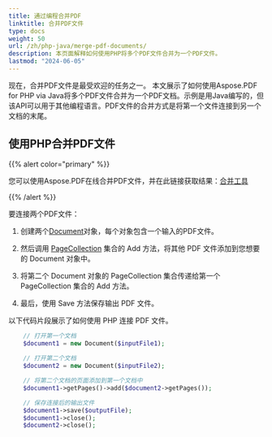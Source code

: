 ```yaml
---
title: 通过编程合并PDF
linktitle: 合并PDF文件
type: docs
weight: 50
url: /zh/php-java/merge-pdf-documents/
description: 本页面解释如何使用PHP将多个PDF文件合并为一个PDF文件。
lastmod: "2024-06-05"
---
```


现在，合并PDF文件是最受欢迎的任务之一。
本文展示了如何使用Aspose.PDF for PHP via Java将多个PDF文件合并为一个PDF文档。示例是用Java编写的，但该API可以用于其他编程语言。PDF文件的合并方式是将第一个文件连接到另一个文档的末尾。

## 使用PHP合并PDF文件

{{% alert color="primary" %}}

您可以使用Aspose.PDF在线合并PDF文件，并在此链接获取结果：[合并工具](https://products.aspose.app/pdf/merger)

{{% /alert %}}

要连接两个PDF文件：

1. 创建两个[Document](https://reference.aspose.com/pdf/java/com.aspose.pdf/class-use/Document)对象，每个对象包含一个输入的PDF文件。

1. 然后调用 [PageCollection](https://reference.aspose.com/pdf/java/com.aspose.pdf/class-use/PageCollection) 集合的 Add 方法，将其他 PDF 文件添加到您想要的 Document 对象中。
1. 将第二个 Document 对象的 PageCollection 集合传递给第一个 PageCollection 集合的 Add 方法。
1. 最后，使用 Save 方法保存输出 PDF 文件。

以下代码片段展示了如何使用 PHP 连接 PDF 文件。

```php
    // 打开第一个文档
    $document1 = new Document($inputFile1);
    
    // 打开第二个文档
    $document2 = new Document($inputFile2);

    // 将第二个文档的页面添加到第一个文档中
    $document1->getPages()->add($document2->getPages());

    // 保存连接后的输出文件
    $document1->save($outputFile);
    $document1->close();
    $document2->close();
```